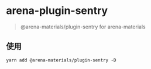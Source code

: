 # arena-plugin-sentry

> @arena-materials/plugin-sentry for arena-materials

## 使用

```shell
yarn add @arena-materials/plugin-sentry -D
```
